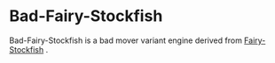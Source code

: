 # Bad-Fairy-Stockfish

Bad-Fairy-Stockfish is a bad mover variant engine derived from [Fairy-Stockfish](https://github.com/ianfab/Fairy-Stockfish) .
